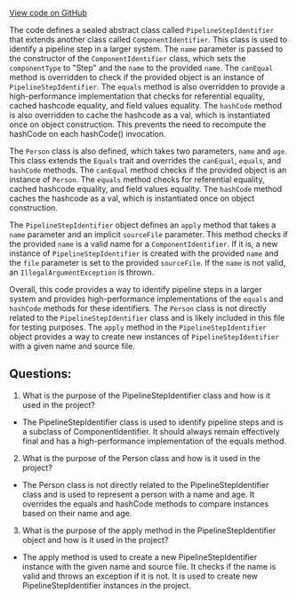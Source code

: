 [View code on GitHub](https://github.com/misbahsy/the-algorithm/product-mixer/core/src/main/scala/com/twitter/product_mixer/core/model/common/identifier/PipelineStepIdentifier.scala)

The code defines a sealed abstract class called `PipelineStepIdentifier` that extends another class called `ComponentIdentifier`. This class is used to identify a pipeline step in a larger system. The `name` parameter is passed to the constructor of the `ComponentIdentifier` class, which sets the `componentType` to "Step" and the `name` to the provided `name`. The `canEqual` method is overridden to check if the provided object is an instance of `PipelineStepIdentifier`. The `equals` method is also overridden to provide a high-performance implementation that checks for referential equality, cached hashcode equality, and field values equality. The `hashCode` method is also overridden to cache the hashcode as a val, which is instantiated once on object construction. This prevents the need to recompute the hashCode on each hashCode() invocation. 

The `Person` class is also defined, which takes two parameters, `name` and `age`. This class extends the `Equals` trait and overrides the `canEqual`, `equals`, and `hashCode` methods. The `canEqual` method checks if the provided object is an instance of `Person`. The `equals` method checks for referential equality, cached hashcode equality, and field values equality. The `hashCode` method caches the hashcode as a val, which is instantiated once on object construction. 

The `PipelineStepIdentifier` object defines an `apply` method that takes a `name` parameter and an implicit `sourceFile` parameter. This method checks if the provided `name` is a valid name for a `ComponentIdentifier`. If it is, a new instance of `PipelineStepIdentifier` is created with the provided `name` and the `file` parameter is set to the provided `sourceFile`. If the `name` is not valid, an `IllegalArgumentException` is thrown. 

Overall, this code provides a way to identify pipeline steps in a larger system and provides high-performance implementations of the `equals` and `hashCode` methods for these identifiers. The `Person` class is not directly related to the `PipelineStepIdentifier` class and is likely included in this file for testing purposes. The `apply` method in the `PipelineStepIdentifier` object provides a way to create new instances of `PipelineStepIdentifier` with a given name and source file.
## Questions: 
 1. What is the purpose of the PipelineStepIdentifier class and how is it used in the project?
- The PipelineStepIdentifier class is used to identify pipeline steps and is a subclass of ComponentIdentifier. It should always remain effectively final and has a high-performance implementation of the equals method.

2. What is the purpose of the Person class and how is it used in the project?
- The Person class is not directly related to the PipelineStepIdentifier class and is used to represent a person with a name and age. It overrides the equals and hashCode methods to compare instances based on their name and age.

3. What is the purpose of the apply method in the PipelineStepIdentifier object and how is it used in the project?
- The apply method is used to create a new PipelineStepIdentifier instance with the given name and source file. It checks if the name is valid and throws an exception if it is not. It is used to create new PipelineStepIdentifier instances in the project.